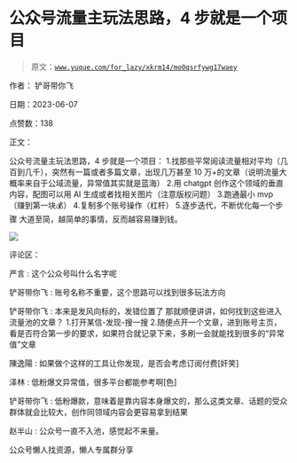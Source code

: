# 公众号流量主玩法思路，4 步就是一个项目

> 原文：[`www.yuque.com/for_lazy/xkrm14/mo0qsrfywg17waey`](https://www.yuque.com/for_lazy/xkrm14/mo0qsrfywg17waey)



作者： 铲哥带你飞



日期：2023-06-07



点赞数：138



正文：



公众号流量主玩法思路，4 步就是一个项目： 1.找那些平常阅读流量相对平均（几百到几千），突然有一篇或者多篇文章，出现几万甚至 10 万+的文章（说明流量大概率来自于公域流量，异常值其实就是蓝海） 2.用 chatgpt 创作这个领域的垂直内容，配图可以用 AI 生成或者找相关图片（注意版权问题） 3.跑通最小 mvp（赚到第一块💰） 4.复制多个账号操作（杠杆） 5.逐步迭代，不断优化每一个步骤 大道至简，越简单的事情，反而越容易赚到钱。



![](img/b7d9bc85a9d412b567207c2b8dc68060.png)



评论区：



严言 : 这个公众号叫什么名字呢



铲哥带你飞 : 账号名称不重要，这个思路可以找到很多玩法方向



铲哥带你飞 : 本来是发风向标的，发错位置了 那就顺便讲讲，如何找到这些进入流量池的文章？ 1.打开某信-发现-搜一搜 2.随便点开一个文章，进到账号主页，看是否符合第一步的要求，如果符合就记录下来，多刷一会就能找到很多的“异常值”文章



陳逸陽 : 如果做个这样的工具让你发现，是否会考虑订阅付费[奸笑]



泽林 : 低粉爆文异常值，很多平台都能参考啊[色]



铲哥带你飞 : 低粉爆款，意味着是靠内容本身爆文的，那么这类文章、话题的受众群体就会比较大，创作同领域内容会更容易拿到结果



赵半山 : 公众号一直不入池，感觉起不来量。



公众号懒人找资源，懒人专属群分享

